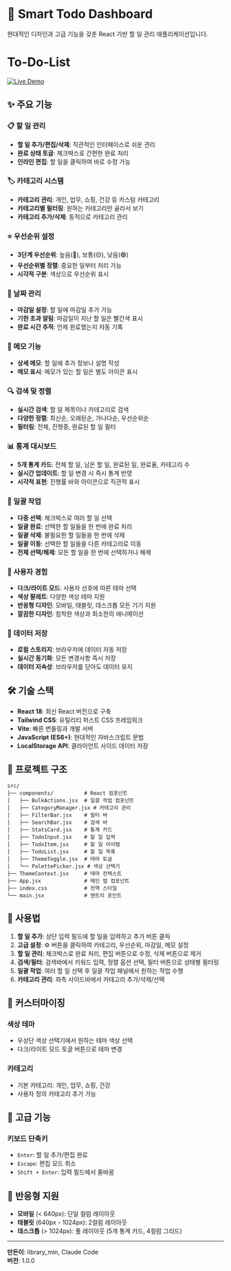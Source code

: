 # 🚀 Smart Todo Dashboard

현대적인 디자인과 고급 기능을 갖춘 React 기반 할 일 관리 애플리케이션입니다.

# To-Do-List

[![Live Demo](https://img.shields.io/badge/-Live%20Demo-brightgreen)](https://library-min.github.io/To-Do-List)

## ✨ 주요 기능

### 📋 할 일 관리
- **할 일 추가/편집/삭제**: 직관적인 인터페이스로 쉬운 관리
- **완료 상태 토글**: 체크박스로 간편한 완료 처리
- **인라인 편집**: 할 일을 클릭하여 바로 수정 가능

### 🏷️ 카테고리 시스템
- **카테고리 관리**: 개인, 업무, 쇼핑, 건강 등 카스텀 카테고리
- **카테고리별 필터링**: 원하는 카테고리만 골라서 보기
- **카테고리 추가/삭제**: 동적으로 카테고리 관리

### ⭐ 우선순위 설정
- **3단계 우선순위**: 높음(🔴), 보통(🟡), 낮음(🟢)
- **우선순위별 정렬**: 중요한 일부터 처리 가능
- **시각적 구분**: 색상으로 우선순위 표시

### 📅 날짜 관리
- **마감일 설정**: 할 일에 마감일 추가 가능
- **기한 초과 알림**: 마감일이 지난 할 일은 빨간색 표시
- **완료 시간 추적**: 언제 완료했는지 자동 기록

### 📝 메모 기능
- **상세 메모**: 할 일에 추가 정보나 설명 작성
- **메모 표시**: 메모가 있는 할 일은 별도 아이콘 표시

### 🔍 검색 및 정렬
- **실시간 검색**: 할 일 제목이나 카테고리로 검색
- **다양한 정렬**: 최신순, 오래된순, 가나다순, 우선순위순
- **필터링**: 전체, 진행중, 완료된 할 일 필터

### 📊 통계 대시보드
- **5개 통계 카드**: 전체 할 일, 남은 할 일, 완료된 일, 완료율, 카테고리 수
- **실시간 업데이트**: 할 일 변경 시 즉시 통계 반영
- **시각적 표현**: 진행률 바와 아이콘으로 직관적 표시

### 🎯 일괄 작업
- **다중 선택**: 체크박스로 여러 할 일 선택
- **일괄 완료**: 선택한 할 일들을 한 번에 완료 처리
- **일괄 삭제**: 불필요한 할 일들을 한 번에 삭제
- **일괄 이동**: 선택한 할 일들을 다른 카테고리로 이동
- **전체 선택/해제**: 모든 할 일을 한 번에 선택하거나 해제

### 🎨 사용자 경험
- **다크/라이트 모드**: 사용자 선호에 따른 테마 선택
- **색상 팔레트**: 다양한 색상 테마 지원
- **반응형 디자인**: 모바일, 태블릿, 데스크톱 모든 기기 지원
- **깔끔한 디자인**: 침착한 색상과 최소한의 애니메이션

### 💾 데이터 저장
- **로컬 스토리지**: 브라우저에 데이터 자동 저장
- **실시간 동기화**: 모든 변경사항 즉시 저장
- **데이터 지속성**: 브라우저를 닫아도 데이터 유지

## 🛠️ 기술 스택

- **React 18**: 최신 React 버전으로 구축
- **Tailwind CSS**: 유틸리티 퍼스트 CSS 프레임워크
- **Vite**: 빠른 번들링과 개발 서버
- **JavaScript (ES6+)**: 현대적인 자바스크립트 문법
- **LocalStorage API**: 클라이언트 사이드 데이터 저장

## 📁 프로젝트 구조

```
src/
├── components/          # React 컴포넌트
│   ├── BulkActions.jsx  # 일괄 작업 컴포넌트
│   ├── CategoryManager.jsx # 카테고리 관리
│   ├── FilterBar.jsx    # 필터 바
│   ├── SearchBar.jsx    # 검색 바
│   ├── StatsCard.jsx    # 통계 카드
│   ├── TodoInput.jsx    # 할 일 입력
│   ├── TodoItem.jsx     # 할 일 아이템
│   ├── TodoList.jsx     # 할 일 목록
│   ├── ThemeToggle.jsx  # 테마 토글
│   └── PalettePicker.jsx # 색상 선택기
├── ThemeContext.jsx     # 테마 컨텍스트
├── App.jsx              # 메인 앱 컴포넌트
├── index.css            # 전역 스타일
└── main.jsx             # 엔트리 포인트
```

## 🎯 사용법

1. **할 일 추가**: 상단 입력 필드에 할 일을 입력하고 추가 버튼 클릭
2. **고급 설정**: ⚙️ 버튼을 클릭하여 카테고리, 우선순위, 마감일, 메모 설정
3. **할 일 관리**: 체크박스로 완료 처리, 편집 버튼으로 수정, 삭제 버튼으로 제거
4. **검색/필터**: 검색바에서 키워드 입력, 정렬 옵션 선택, 필터 버튼으로 상태별 필터링
5. **일괄 작업**: 여러 할 일 선택 후 일괄 작업 패널에서 원하는 작업 수행
6. **카테고리 관리**: 좌측 사이드바에서 카테고리 추가/삭제/선택

## 🎨 커스터마이징

### 색상 테마
- 우상단 색상 선택기에서 원하는 테마 색상 선택
- 다크/라이트 모드 토글 버튼으로 테마 변경

### 카테고리
- 기본 카테고리: 개인, 업무, 쇼핑, 건강
- 사용자 정의 카테고리 추가 가능

## 🔧 고급 기능

### 키보드 단축키
- `Enter`: 할 일 추가/편집 완료
- `Escape`: 편집 모드 취소
- `Shift + Enter`: 입력 필드에서 줄바꿈

## 📱 반응형 지원

- **모바일** (< 640px): 단일 컬럼 레이아웃
- **태블릿** (640px - 1024px): 2컬럼 레이아웃
- **데스크톱** (> 1024px): 풀 레이아웃 (5개 통계 카드, 4컬럼 그리드)

---

**만든이**: library_min, Claude Code  
**버전**: 1.0.0  
